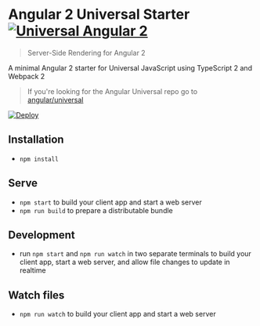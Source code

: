 # Angular 2 Universal Starter [![Universal Angular 2](https://img.shields.io/badge/universal-angular2-brightgreen.svg?style=flat)](https://github.com/angular/universal) 
> Server-Side Rendering for Angular 2

A minimal Angular 2 starter for Universal JavaScript using TypeScript 2 and Webpack 2

> If you're looking for the Angular Universal repo go to [angular/universal](https://github.com/angular/universal)  

[![Deploy](https://www.herokucdn.com/deploy/button.svg)](https://heroku.com/deploy)

## Installation

* `npm install`

## Serve

* `npm start` to build your client app and start a web server
* `npm run build` to prepare a distributable bundle

## Development
* run `npm start` and `npm run watch` in two separate terminals to build your client app, start a web server, and allow file changes to update in realtime

## Watch files
* `npm run watch` to build your client app and start a web server